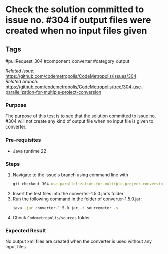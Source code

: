 # Check the solution committed to issue no. #304 if output files were created when no input files given

## Tags
#pullRequest_304 #component_converter #category_output

_Related issue:_ https://github.com/codemetropolis/CodeMetropolis/issues/304 <br>
_Related branch:_ https://github.com/codemetropolis/CodeMetropolis/tree/304-use-parallelization-for-multiple-project-conversion

### Purpose
The purpose of this test is to see that the solution committed to issue no. #304 will not create any kind of output file when no input file is given to converter.

### Pre-requisites
- Java runtime 22

### Steps
1. Navigate to the issue's branch using command line with
   ```cmd
   git checkout 304-use-parallelization-for-multiple-project-conversion
   ```
2. Insert the test files into the converter-1.5.0.jar's folder
3. Run the following command in the folder of converter-1.5.0.jar:
    ```cmd
	java -jar converter-1.5.0.jar -t sourcemeter -s
	```
4. Check `Codemetropolis/sources` folder

### Expected Result
No output xml files are created when the converter is used without any input files.
